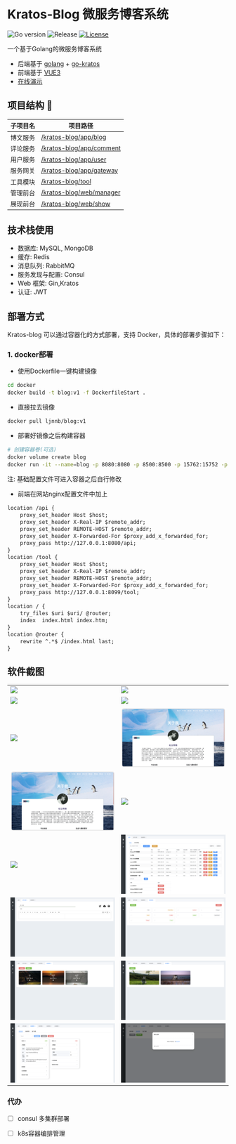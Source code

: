 # Kratos-Blog 微服务博客系统
<div>

![Go version](https://img.shields.io/badge/go-%3E%3Dv1.18-9cf)
![Release](https://img.shields.io/badge/release-1.1-green.svg)
[![License](https://img.shields.io/badge/license-MIT-blue.svg)](LICENSE)
</div>
一个基于Golang的微服务博客系统

- 后端基于 [golang](https://go.dev/) + [go-kratos](https://go-kratos.dev/)
- 前端基于 [VUE3](https://vuejs.org/) 
- [在线演示](https://lllcnm.cn)
## 项目结构 🧐

| 子项目名 | 项目路径                                      |
|------|-------------------------------------------|
| 博文服务 | [/kratos-blog/app/blog](./app/blog)       |
| 评论服务 | [/kratos-blog/app/comment](./app/comment) |
| 用户服务 | [/kratos-blog/app/user](./app/user)       |
| 服务网关 | [/kratos-blog/app/gateway](./app/gateway) |
| 工具模块 | [/kratos-blog/tool](./tool/README.md)     |
| 管理前台 | [/kratos-blog/web/manager](./web/manager) |
| 展现前台 | [/kratos-blog/web/show](./web/show)       |


## 技术栈使用
- 数据库: MySQL, MongoDB
- 缓存: Redis
- 消息队列: RabbitMQ
- 服务发现与配置: Consul
- Web 框架: Gin,Kratos
- 认证: JWT
## 部署方式

Kratos-blog 可以通过容器化的方式部署，支持 Docker，具体的部署步骤如下：

### 1. docker部署
- 使用Dockerfile一键构建镜像
``` bash
cd docker
docker build -t blog:v1 -f DockerfileStart .
```
- 直接拉去镜像
``` bash
docker pull ljnnb/blog:v1
```
- 部署好镜像之后构建容器
``` bash
# 创建容器卷(可选)
docker volume create blog
docker run -it --name=blog -p 8080:8080 -p 8500:8500 -p 15762:15752 -p 23306:3306 -p 26379:6379 -p 8099:8099 -v blog:/root/hongDou -d ljnnb/blog:v1
```
注: 基础配置文件可进入容器之后自行修改
- 前端在网站nginx配置文件中加上
``` nginx
location /api {
    proxy_set_header Host $host;
    proxy_set_header X-Real-IP $remote_addr;
    proxy_set_header REMOTE-HOST $remote_addr;
    proxy_set_header X-Forwarded-For $proxy_add_x_forwarded_for;
    proxy_pass http://127.0.0.1:8080/api;
}
location /tool {
    proxy_set_header Host $host;
    proxy_set_header X-Real-IP $remote_addr;
    proxy_set_header REMOTE-HOST $remote_addr;
    proxy_set_header X-Forwarded-For $proxy_add_x_forwarded_for;
    proxy_pass http://127.0.0.1:8099/tool;
}
location / {
    try_files $uri $uri/ @router;
    index  index.html index.htm;
}
location @router {
    rewrite ^.*$ /index.html last;
}
```
## 软件截图
<table>
    <tr>
        <td><img src="static/iShot_2024-04-26_22.08.07.png"/></td>
        <td><img src="static/iShot_2024-04-26_22.10.14.png"/></td>
    </tr>
    <tr>
        <td><img src="static/iShot_2024-04-26_22.10.43.png"/></td>
        <td><img src="static/iShot_2024-04-26_22.11.06.png"/></td>
    </tr>
    <tr>
        <td><img src="static/iShot_2024-04-26_22.11.26.png"/></td>
        <td><img src="static/iShot_2024-04-26_22.11.44.png"/></td>
    </tr>
    <tr>
        <td><img src="static/iShot_2024-04-26_22.11.44.png"/></td>
        <td><img src="static/iShot_2024-04-26_22.12.20.png"/></td>
    </tr>
    <tr>
        <td><img src="static/iShot_2024-04-26_22.12.40.png"/></td>
        <td><img src="static/b1.png"/></td>
    </tr>
    <tr>
        <td><img src="static/b3.png"/></td>
        <td><img src="static/b4.png"/></td>
    </tr>
     <tr>
        <td><img src="static/b5.png"/></td>
        <td><img src="static/b6.png"/></td>
    </tr>
   <tr>
        <td><img src="static/b7.png"/></td>
        <td><img src="static/b8.png"/></td>
    </tr>
</table>

### 代办
- [ ] consul 多集群部署
- [ ] k8s容器编排管理


